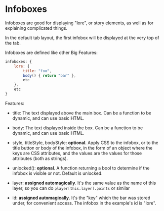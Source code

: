 # Infoboxes

Infoboxes are good for displaying "lore", or story elements, as well as for explaining complicated things.

In the default tab layout, the first infobox will be displayed at the very top of the tab.

Infoboxes are defined like other Big Features:

```js
infoboxes: {
    lore: {
        title: "foo",
        body() { return "bar" },
        etc
    },
    etc
}
```

Features:

- title: The text displayed above the main box. Can be a function to be dynamic, and can use basic HTML.

- body: The text displayed inside the box. Can be a function to be dynamic, and can use basic HTML.

- style, titleStyle, bodyStyle: **optional**. Apply CSS to the infobox, or to the title button or body of the infobox, in the form of an object where the keys are CSS attributes, and the values are the values for those attributes (both as strings).

- unlocked(): **optional**. A function returning a bool to determine if the infobox is visible or not. Default is unlocked.

- layer: **assigned automagically**. It's the same value as the name of this layer, so you can do `player[this.layer].points` or similar

- id: **assigned automagically**. It's the "key" which the bar was stored under, for convenient access. The infobox in the example's id is "lore".
